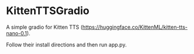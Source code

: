 # KittenTTSGradio
A simple gradio for Kitten TTS (https://huggingface.co/KittenML/kitten-tts-nano-0.1).

Follow their install directions and then run app.py.
